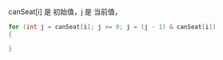 canSeat[i] 是 初始值，j 是 当前值，

```java
for (int j = canSeat[i]; j >= 0; j = (j - 1) & canSeat[i])
{

}
```
